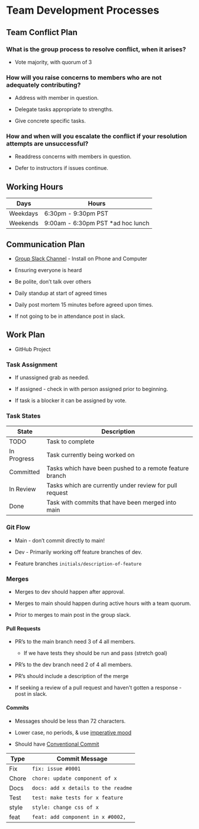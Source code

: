 # Team Development Processes

## Team Conflict Plan

### What is the group process to resolve conflict, when it arises?

* Vote majority, with quorum of 3

### How will you raise concerns to members who are not adequately contributing?

* Address with member in question.

* Delegate tasks appropriate to strengths.

* Give concrete specific tasks.

### How and when will you escalate the conflict if your resolution attempts are unsuccessful?

* Readdress concerns with members in question.

* Defer to instructors if issues continue.

## Working Hours

  | Days | Hours |
  | --- | --- |
  | Weekdays | 6:30pm - 9:30pm PST |
  | Weekends | 9:00am - 6:30pm PST *ad hoc lunch |

## Communication Plan

* [Group Slack Channel](https://codefellows.slack.com/archives/G01PFL9E21Y "Group Slack Channel") - Install on Phone and Computer

* Ensuring everyone is heard

* Be polite, don’t talk over others

* Daily standup at start of agreed times

* Daily post mortem 15 minutes before agreed upon times.

* If not going to be in attendance post in slack.

## Work Plan

* GitHub Project

### Task Assignment

* If unassigned grab as needed.

* If assigned - check in with person assigned prior to beginning.

* If task is a blocker it can be assigned by vote.

### Task States

| State | Description |
| ---- | ---- |
| TODO | Task to complete |
| In Progress | Task currently being worked on |
| Committed | Tasks which have been pushed to a remote feature branch |
| In Review | Tasks which are currently under review for pull request |
| Done | Task with commits that have been merged into main |

### Git Flow

* <bold>Main - don’t commit directly to main!</bold>

* Dev - Primarily working off feature branches of dev.

* Feature branches `initials/description-of-feature`

### Merges

* Merges to dev should happen after approval.

* Merges to main should happen during active hours with a team quorum.

* Prior to merges to main post in the group slack.

#### Pull Requests

* PR’s to the main branch need 3 of 4 all members.

  * If we have tests they should be run and pass (stretch goal)

* PR’s to the dev branch need 2 of 4 all members.

* PR’s should include a description of the merge

* If seeking a review of a pull request and haven't gotten a response - post in slack.

#### Commits

* Messages should be less than 72 characters.

* Lower case, no periods, & use [imperative mood](https://stackoverflow.com/a/3580764/7967484 "imperative-style commit messages")

* Should have [Conventional Commit](https://www.conventionalcommits.org/en/v1.0.0/#summary "Conventional Commits")

| Type | Commit Message |
| ---- | ----
| Fix | `fix: issue #0001` |
| Chore | `chore: update component of x`|
| Docs | `docs: add x details to the readme` |
| Test | `test: make tests for x feature` |
| style | `style: change css of x` |
| feat | `feat: add component in x #0002,` |
